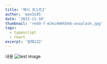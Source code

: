 ```yaml
---
title: '예시 포스트2'
author: 'woo3145'
date: '2022-11-10'
thumbnail: 'redd-f-mJei4mHtbhA-unsplash.jpg'
tags:
  - typescript
  - react
excerpt: '발췌222'
---
```


내용
![test image](/assets/jae-park-7GX5aICb5i4-unsplash.jpg)
